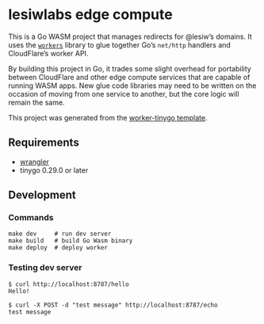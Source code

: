 # lesiwlabs edge compute

This is a Go WASM project that manages redirects for @lesiw’s domains. It uses
the [`workers`][workers] library to glue together Go’s `net/http` handlers and
CloudFlare’s worker API.

By building this project in Go, it trades some slight overhead for portability
between CloudFlare and other edge compute services that are capable of running
WASM apps. New glue code libraries may need to be written on the occasion of
moving from one service to another, but the core logic will remain the same.

This project was generated from the [worker-tinygo template][template].

## Requirements

- [wrangler](https://developers.cloudflare.com/workers/wrangler/)
- tinygo 0.29.0 or later

## Development

### Commands

```
make dev     # run dev server
make build   # build Go Wasm binary
make deploy  # deploy worker
```

### Testing dev server

```
$ curl http://localhost:8787/hello
Hello!
```

```
$ curl -X POST -d "test message" http://localhost:8787/echo
test message
```

[workers]: https://github.com/syumai/workers
[template]: https://github.com/syumai/workers/tree/main/_templates/cloudflare/worker-tinygo
